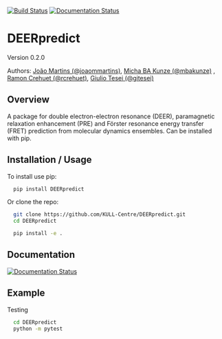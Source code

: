 [![Build Status](https://travis-ci.com/gitesei/DEERpredict.svg?branch=master)](https://travis-ci.com/gitesei/DEERpredict)
[![Documentation Status](https://readthedocs.org/projects/deerpredict/badge/?version=latest)](https://deerpredict.readthedocs.io/en/latest/?badge=latest)

DEERpredict
===========

Version 0.2.0

Authors: [João Martins (@joaommartins)](https://github.com/joaommartins), [Micha BA Kunze (@mbakunze)](https://github.com/mbakunze) , [Ramon Crehuet (@rcrehuet)](https://github.com/rcrehuet), [Giulio Tesei (@gitesei)](https://github.com/gitesei)

Overview
--------

A package for double electron-electron resonance (DEER), paramagnetic relaxation enhancement (PRE) and Förster resonance energy transfer (FRET) prediction from molecular dynamics ensembles. Can be installed with pip.

Installation / Usage
--------------------

To install use pip:

```bash
  pip install DEERpredict
```

Or clone the repo:

```bash
  git clone https://github.com/KULL-Centre/DEERpredict.git
  cd DEERpredict

  pip install -e . 
```
    
Documentation
------------

[![Documentation Status](https://readthedocs.org/projects/deerpredict/badge/?version=latest&style=for-the-badge)](https://deerpredict.readthedocs.io/en/latest/?badge=latest)


Example
-------

Testing

```bash
  cd DEERpredict
  python -m pytest
```
